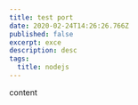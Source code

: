 ```yaml
---
title: test port
date: 2020-02-24T14:26:26.766Z
published: false
excerpt: exce
description: desc
tags:
  title: nodejs
---
```

content
